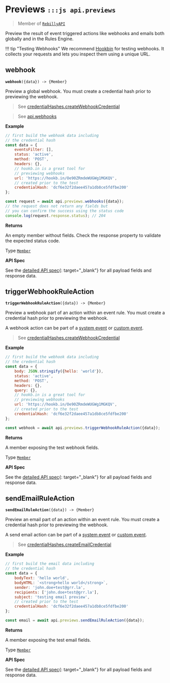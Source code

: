 # Previews <small>`:::js api.previews`</small>

> Member of [`RebillyAPI`][goto-rebillyapi]

Preview the result of event triggered actions like webhooks and emails both globally and in the Rules Engine.

!!! tip "Testing Webhooks"
    We recommend [Hookbin][goto-request-catcher] for testing webhooks. It collects your requests and lets you inspect them using a unique URL.

## webhook
<div class="method"><code><strong>webhook</strong>({<span class="prop">data</span>}) -> <span class="return">{Member}</span></code></div>

Preview a global webhook. You must create a credential hash prior to previewing the webhook.

> See [credentialHashes.createWebhookCredential][goto-hashes]

> See [api.webhooks][goto-webhooks]

**Example**

```js
// first build the webhook data including
// the credential hash
const data = {
    eventsFilter: [],
    status: 'active',
    method: 'POST',
    headers: {},
    // hookb.in is a great tool for
    // previewing webhooks
    url: 'https://hookb.in/Oe90ZRmdeWUGWg1MGKQV',
    // created prior to the test
    credentialHash: 'dcf6e32f2daee457a1db8ce5fdfbe200'
};

const request = await api.previews.webhooks({data});
// the request does not return any fields but
// you can confirm the success using the status code
console.log(request.response.status); // 204
```


**Returns**

An empty member without fields. Check the response property to validate the expected status code.

Type [`Member`][goto-member]


**API Spec**

See the [detailed API spec][1]{: target="_blank"} for all payload fields and response data.

## triggerWebhookRuleAction
<div class="method"><code><strong>triggerWebhookRuleAction</strong>({<span class="prop">data</span>}) -> <span class="return">{Member}</span></code></div>

Preview a webhook part of an action within an event rule. You must create a credential hash prior to previewing the webhook.

A webhook action can be part of a [system event][goto-events] or [custom event][goto-custom-events].

> See [credentialHashes.createWebhookCredential][goto-hashes]

**Example**

```js
// first build the webhook data including
// the credential hash
const data = {
    body: JSON.stringify({hello: 'world'}),
    status: 'active',
    method: 'POST',
    headers: {},
    query: {},
    // hookb.in is a great tool for
    // previewing webhooks
    url: 'https://hookb.in/Oe90ZRmdeWUGWg1MGKQV',
    // created prior to the test
    credentialHash: 'dcf6e32f2daee457a1db8ce5fdfbe200'
};

const webhook = await api.previews.triggerWebhookRuleAction({data});
```


**Returns**

A member exposing the test webhook fields.

Type [`Member`][goto-member]


**API Spec**

See the [detailed API spec][2]{: target="_blank"} for all payload fields and response data.

## sendEmailRuleAction
<div class="method"><code><strong>sendEmailRuleAction</strong>({<span class="prop">data</span>}) -> <span class="return">{Member}</span></code></div>

Preview an email part of an action within an event rule. You must create a credential hash prior to previewing the webhook.

A send email action can be part of a [system event][goto-events] or [custom event][goto-custom-events].

> See [credentialHashes.createEmailCredential][goto-hashes-email]

**Example**

```js
// first build the email data including
// the credential hash
const data = {
    bodyText: 'hello world',
    bodyHTML: `<strong>hello world</strong>`,
    sender: 'john.doe+test@grr.la',
    recipients: ['john.doe+test@grr.la'],
    subject: 'testing email preview',
    // created prior to the test
    credentialHash: 'dcf6e32f2daee457a1db8ce5fdfbe200'
};

const email = await api.previews.sendEmailRuleAction({data});
```


**Returns**

A member exposing the test email fields.

Type [`Member`][goto-member]


**API Spec**

See the [detailed API spec][3]{: target="_blank"} for all payload fields and response data.

[goto-rebillyapi]: ../rebilly-api
[goto-collection]: ../types/collection
[goto-member]: ../types/member
[goto-webhooks]: ./webhooks
[goto-request-catcher]: https://hookbin.com
[goto-hashes]: ./credential-hashes#createwebhookcredential
[goto-hashes-email]: ./credential-hashes#createemailcredential
[goto-events]: ./events
[goto-custom-events]: ./custom-events
[1]: https://rebilly.github.io/RebillyUserAPI/#tag/Webhooks/paths/~1previews~1webhooks/post
[2]: https://rebilly.github.io/RebillyUserAPI/#tag/Rules/paths/~1previews~1rule-actions~1trigger-webhook/post
[3]: https://rebilly.github.io/RebillyUserAPI/#tag/Rules/paths/~1previews~1rule-actions~1send-email/post
